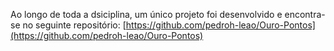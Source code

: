Ao longo de toda a dsiciplina, um único projeto foi desenvolvido e encontra-se no seguinte repositório: [https://github.com/pedroh-leao/Ouro-Pontos](https://github.com/pedroh-leao/Ouro-Pontos)